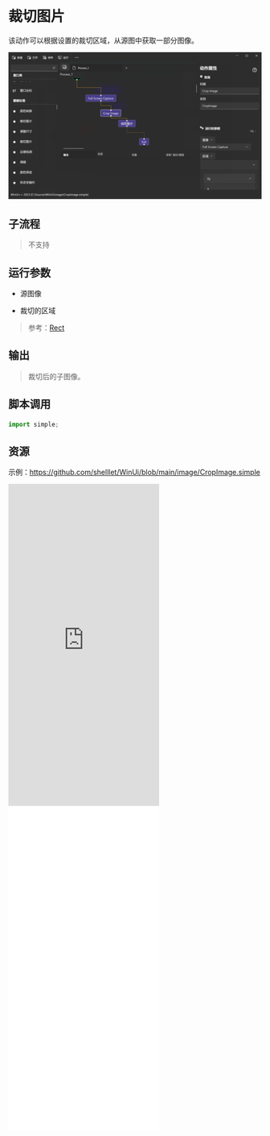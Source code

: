 # 裁切图片 
该动作可以根据设置的裁切区域，从源图中获取一部分图像。

![CropImage](./images/02.png ':size=90%')


## 子流程
> 不支持

## 运行参数

* 源图像

* 裁切的区域
> 参考：[Rect](./types/Rect.md)

## 输出

> 裁切后的子图像。

## 脚本调用

```python
import simple;

```

## 资源

示例：https://github.com/shelllet/WinUi/blob/main/image/CropImage.simple


<iframe type="text/html" height="640px" src="https://www.youtube.com/embed/3e_57ygy8VM" frameborder="0"></iframe>

<iframe src="//player.bilibili.com/player.html?bvid=BV1UH4y1m7y1&page=1&autoplay=0" height='640px' scrolling="no" border="0" frameborder="no" framespacing="0" allowfullscreen="true"></iframe>
